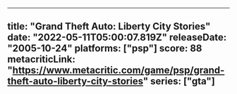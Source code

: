
---
title: "Grand Theft Auto: Liberty City Stories"
date: "2022-05-11T05:00:07.819Z"
releaseDate: "2005-10-24"
platforms: ["psp"]
score: 88
metacriticLink: "https://www.metacritic.com/game/psp/grand-theft-auto-liberty-city-stories"
series: ["gta"]
---
